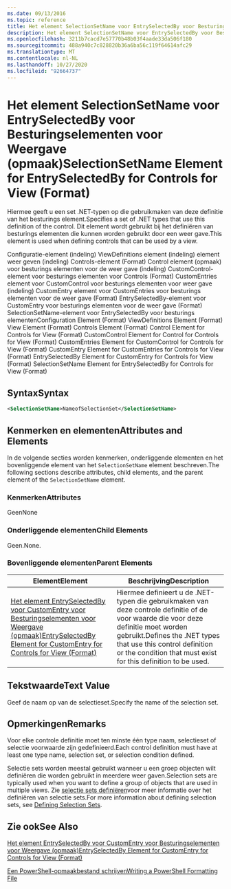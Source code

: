 ```yaml
---
ms.date: 09/13/2016
ms.topic: reference
title: Het element SelectionSetName voor EntrySelectedBy voor Besturingselementen voor Weergave (opmaak)
description: Het element SelectionSetName voor EntrySelectedBy voor Besturingselementen voor Weergave (opmaak)
ms.openlocfilehash: 3211b7cacd7e57770b48b03f4aade33da506f180
ms.sourcegitcommit: 488a940c7c828820b36a6ba56c119f64614afc29
ms.translationtype: MT
ms.contentlocale: nl-NL
ms.lasthandoff: 10/27/2020
ms.locfileid: "92664737"
---
```

# <a name="selectionsetname-element-for-entryselectedby-for-controls-for-view-format"></a><span data-ttu-id="ee9af-103">Het element SelectionSetName voor EntrySelectedBy voor Besturingselementen voor Weergave (opmaak)</span><span class="sxs-lookup"><span data-stu-id="ee9af-103">SelectionSetName Element for EntrySelectedBy for Controls for View (Format)</span></span>

<span data-ttu-id="ee9af-104">Hiermee geeft u een set .NET-typen op die gebruikmaken van deze definitie van het besturings element.</span><span class="sxs-lookup"><span data-stu-id="ee9af-104">Specifies a set of .NET types that use this definition of the control.</span></span> <span data-ttu-id="ee9af-105">Dit element wordt gebruikt bij het definiëren van besturings elementen die kunnen worden gebruikt door een weer gave.</span><span class="sxs-lookup"><span data-stu-id="ee9af-105">This element is used when defining controls that can be used by a view.</span></span>

<span data-ttu-id="ee9af-106">Configuratie-element (indeling) ViewDefinitions element (indeling) element weer geven (indeling) Controls-element (Format) Control element (opmaak) voor besturings elementen voor de weer gave (indeling) CustomControl-element voor besturings elementen voor Controls (Format) CustomEntries element voor CustomControl voor besturings elementen voor weer gave (indeling) CustomEntry element voor CustomEntries voor besturings elementen voor de weer gave (Format) EntrySelectedBy-element voor CustomEntry voor besturings elementen voor de weer gave (Format) SelectionSetName-element voor EntrySelectedBy voor besturings elementen</span><span class="sxs-lookup"><span data-stu-id="ee9af-106">Configuration Element (Format) ViewDefinitions Element (Format) View Element (Format) Controls Element (Format) Control Element for Controls for View (Format) CustomControl Element for Control for Controls for View (Format) CustomEntries Element for CustomControl for Controls for View (Format) CustomEntry Element for CustomEntries for Controls for View (Format) EntrySelectedBy Element for CustomEntry for Controls for View (Format) SelectionSetName Element for EntrySelectedBy for Controls for View (Format)</span></span>

## <a name="syntax"></a><span data-ttu-id="ee9af-107">Syntax</span><span class="sxs-lookup"><span data-stu-id="ee9af-107">Syntax</span></span>

```xml
<SelectionSetName>NameofSelectionSet</SelectionSetName>

```

## <a name="attributes-and-elements"></a><span data-ttu-id="ee9af-108">Kenmerken en elementen</span><span class="sxs-lookup"><span data-stu-id="ee9af-108">Attributes and Elements</span></span>

<span data-ttu-id="ee9af-109">In de volgende secties worden kenmerken, onderliggende elementen en het bovenliggende element van het `SelectionSetName` element beschreven.</span><span class="sxs-lookup"><span data-stu-id="ee9af-109">The following sections describe attributes, child elements, and the parent element of the `SelectionSetName` element.</span></span>

### <a name="attributes"></a><span data-ttu-id="ee9af-110">Kenmerken</span><span class="sxs-lookup"><span data-stu-id="ee9af-110">Attributes</span></span>

<span data-ttu-id="ee9af-111">Geen</span><span class="sxs-lookup"><span data-stu-id="ee9af-111">None</span></span>

### <a name="child-elements"></a><span data-ttu-id="ee9af-112">Onderliggende elementen</span><span class="sxs-lookup"><span data-stu-id="ee9af-112">Child Elements</span></span>

<span data-ttu-id="ee9af-113">Geen.</span><span class="sxs-lookup"><span data-stu-id="ee9af-113">None.</span></span>

### <a name="parent-elements"></a><span data-ttu-id="ee9af-114">Bovenliggende elementen</span><span class="sxs-lookup"><span data-stu-id="ee9af-114">Parent Elements</span></span>

|<span data-ttu-id="ee9af-115">Element</span><span class="sxs-lookup"><span data-stu-id="ee9af-115">Element</span></span>|<span data-ttu-id="ee9af-116">Beschrijving</span><span class="sxs-lookup"><span data-stu-id="ee9af-116">Description</span></span>|
|-------------|-----------------|
|[<span data-ttu-id="ee9af-117">Het element EntrySelectedBy voor CustomEntry voor Besturingselementen voor Weergave (opmaak)</span><span class="sxs-lookup"><span data-stu-id="ee9af-117">EntrySelectedBy Element for CustomEntry for Controls for View (Format)</span></span>](./entryselectedby-element-for-customentry-for-controls-for-view-format.md)|<span data-ttu-id="ee9af-118">Hiermee definieert u de .NET-typen die gebruikmaken van deze controle definitie of de voor waarde die voor deze definitie moet worden gebruikt.</span><span class="sxs-lookup"><span data-stu-id="ee9af-118">Defines the .NET types that use this control definition or the condition that must exist for this definition to be used.</span></span>|

## <a name="text-value"></a><span data-ttu-id="ee9af-119">Tekstwaarde</span><span class="sxs-lookup"><span data-stu-id="ee9af-119">Text Value</span></span>

<span data-ttu-id="ee9af-120">Geef de naam op van de selectieset.</span><span class="sxs-lookup"><span data-stu-id="ee9af-120">Specify the name of the selection set.</span></span>

## <a name="remarks"></a><span data-ttu-id="ee9af-121">Opmerkingen</span><span class="sxs-lookup"><span data-stu-id="ee9af-121">Remarks</span></span>

<span data-ttu-id="ee9af-122">Voor elke controle definitie moet ten minste één type naam, selectieset of selectie voorwaarde zijn gedefinieerd.</span><span class="sxs-lookup"><span data-stu-id="ee9af-122">Each control definition must have at least one type name, selection set, or selection condition defined.</span></span>

<span data-ttu-id="ee9af-123">Selectie sets worden meestal gebruikt wanneer u een groep objecten wilt definiëren die worden gebruikt in meerdere weer gaven.</span><span class="sxs-lookup"><span data-stu-id="ee9af-123">Selection sets are typically used when you want to define a group of objects that are used in multiple views.</span></span> <span data-ttu-id="ee9af-124">Zie [selectie sets definiëren](./defining-selection-sets.md)voor meer informatie over het definiëren van selectie sets.</span><span class="sxs-lookup"><span data-stu-id="ee9af-124">For more information about defining selection sets, see [Defining Selection Sets](./defining-selection-sets.md).</span></span>

## <a name="see-also"></a><span data-ttu-id="ee9af-125">Zie ook</span><span class="sxs-lookup"><span data-stu-id="ee9af-125">See Also</span></span>

[<span data-ttu-id="ee9af-126">Het element EntrySelectedBy voor CustomEntry voor Besturingselementen voor Weergave (opmaak)</span><span class="sxs-lookup"><span data-stu-id="ee9af-126">EntrySelectedBy Element for CustomEntry for Controls for View (Format)</span></span>](./entryselectedby-element-for-customentry-for-controls-for-view-format.md)

[<span data-ttu-id="ee9af-127">Een PowerShell-opmaakbestand schrijven</span><span class="sxs-lookup"><span data-stu-id="ee9af-127">Writing a PowerShell Formatting File</span></span>](./writing-a-powershell-formatting-file.md)
